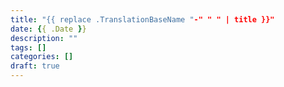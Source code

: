 ```yaml
---
title: "{{ replace .TranslationBaseName "-" " " | title }}"
date: {{ .Date }}
description: ""
tags: []
categories: []
draft: true
---
```



